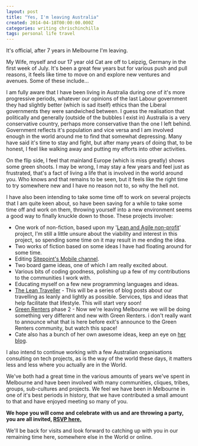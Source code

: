 ```yaml
---
layout: post
title: "Yes, I'm leaving Australia"
created: 2014-04-18T00:00:00.000Z
categories: writing chrischinchilla
tags: personal life travel
---
```


It's official, after 7 years in Melbourne I'm leaving.

My Wife, myself and our 17 year old Cat are off to Leipzig, Germany in the first week of July. It's been a great few years but for various push and pull reasons, it feels like time to move on and explore new ventures and avenues. Some of these include...

I am fully aware that I have been living in Australia during one of it's more progressive periods, whatever our opinions of the last Labour government they had slightly better (which is sad itself) ethics than the Liberal governments they were sandwiched between. I guess the realisation that politically and generally (outside of the bubbles I exist in) Australia is a very conservative country, perhaps more conservative than the one I left behind. Government reflects it's population and vice versa and I am involved enough in the world around me to find that somewhat depressing. Many have said it's time to stay and fight, but after many years of doing that, to be honest, I feel like walking away and putting my efforts into other activities.

On the flip side, I feel that mainland Europe (which is miss greatly) shows some green shoots. I may be wrong, I may stay a few years and feel just as frustrated, that's a fact of living a life that is involved in the world around you. Who knows and that remains to be seen, but it feels like the right time to try somewhere new and I have no reason not to, so why the hell not.

I have also been intending to take some time off to work on several projects that I am quite keen about, so have been saving for a while to take some time off and work on them, throwing yourself into a new environment seems a good way to finally knuckle down to those. These projects involve:

- One work of non-fiction, based upon my '<a href="http://theleanagilenonprofit.com" target="_blank">Lean and Agile non-profit</a>' project, I'm still a little unsure about the viability and interest in this project, so spending some time on it may result in me ending the idea.
- Two works of fiction based on some ideas I have had floating around for some time.
- Editing <a href="http://www.sitepoint.com/mobile/" target="_blank">Sitepoint's Mobile channel</a>.
- Two board game ideas, one of which I am really excited about.
- Various bits of coding goodness, polishing up a few of my contributions to the communities I work with.
- Educating myself on a few new programming languages and ideas.
- <a href="/tags/lean-traveller" target="_blank">The Lean Traveller</a> - This will be a series of blog posts about our travelling as leanly and lightly as possible. Services, tips and ideas that help facilitate that lifestyle. This will start very soon!
- <a href="http://greenrenters.org/" target="_blank">Green Renters</a> phase 2 - Now we're leaving Melbourne we will be doing something very different and new with Green Renters. i don't really want to announce what that is here before exit's announce to the Green Renters community, but watch this space!
- Cate also has a bunch of her own awesome ideas, keep an eye on <a href="http://consumingcate.blogspot.com.au/" target="_blank">her blog</a>.

I also intend to continue working with a few Australian organisations consulting on tech projects, as is the way of the world these days, it matters less and less where you actually are in the World.

We've both had a great time in the various amounts of years we've spent in Melbourne and have been involved with many communities, cliques, tribes, groups, sub-cultures and projects. We feel we have been in Melbourne in one of it's best periods in history, that we have contributed a small amount to that and have enjoyed meeting so many of you.

**We hope you will come and celebrate with us and are throwing a party, you are all invited, <a href="http://www.eventbrite.com.au/e/cate-chris-leaving-shindig-tickets-11132518663" target="_blank">RSVP here.</a>**

We'll be back for visits and look forward to catching up with you in our remaining time here, somewhere else in the World or online.
